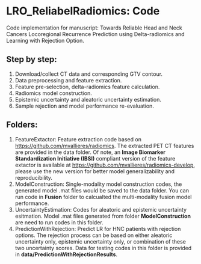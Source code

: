 # LRO_ReliabelRadiomics: Code
Code implementation for manuscript: Towards Reliable Head and Neck Cancers Locoregional Recurrence Prediction using Delta-radiomics and Learning with Rejection Option.

## Step by step:
1. Download/collect CT data and corresponding GTV contour.
2. Data preprocessing and feature extraction.
3. Feature pre-selection, delta-radiomics feature calculation.
4. Radiomics model construction.
5. Epistemic uncertainty and aleatoric uncertainty estimation.
6. Sample rejection and model performance re-evaluation.

## Folders:
1. FeatureExtactor: Feature extraction code based on https://github.com/mvallieres/radiomics. The extracted PET CT features are provided in the data folder. Of note, an **Image Biomarker Standardization Initiative (IBSI)** compliant version of the feature extactor is available at https://github.com/mvallieres/radiomics-develop, please use the new version for better model generalizability and reproducibility.
2. ModelConstruction: Single-modality model construction codes, the generated model .mat files would be saved to the data folder. You can run code in **Fusion** folder to calcualted the multi-modality fusion model performance.
3. UncertaintyEstimation: Codes for aleatoric and epistemic uncertainty esitmation. Model .mat files generated from folder **ModelConstruction** are need to run codes in this folder.
4. PredictionWithRejection: Predict LR for HNC patients with rejection options. The rejection process can be based on either aleatoric uncertainty only, epistemic uncertainty only, or combination of these two uncertainty scores. Data for testing codes in this folder is provided in **data/PredictionWithRejectionResults**. 
